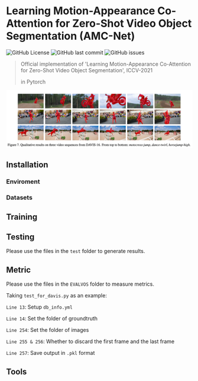 # Learning Motion-Appearance Co-Attention for Zero-Shot Video Object Segmentation (AMC-Net)

![GitHub License](https://img.shields.io/github/license/isyangshu/DABNet?style=flat-square)
![GitHub last commit](https://img.shields.io/github/last-commit/isyangshu/DABNet?style=flat-square)
![GitHub issues](https://img.shields.io/github/issues/isyangshu/DABNet?style=flat-square)


> Official implementation of 'Learning Motion-Appearance Co-Attention for Zero-Shot Video Object Segmentation', ICCV-2021 
> 
> in Pytorch


![image](Figure&Table/Fig7.png)

## Installation


### Enviroment
### Datasets

## Training


## Testing

Please use the files in the `test` folder to generate results.

## Metric

Please use the files in the `EVALVOS` folder to measure metrics.

Taking `test_for_davis.py` as an example:

`Line 13`: Setup `db_info.yml`

`Line 14`: Set the folder of groundtruth

`Line 254`: Set the folder of images

`Line 255 & 256`: Whether to discard the first frame and the last frame

`Line 257`: Save output in `.pkl` format

## Tools
